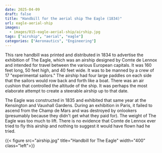 ```yaml
---
date: 2025-04-09
draft: false
title: "Handbill for the aerial ship The Eagle (1834)"
url: eagle-aerial-ship
images:
  - images/015-eagle-aerial-ship/airship.jpg
tags: ["airship", "aerial", "eagle"]
categories: ["Aeronautics", "Engineering"]
---
```


This rare handbill was printed and distributed in 1834 to advertise the exhibition of The Eagle, which was an airship designed by Comte de Lennox and intended for travel between the various European capitals. It was 160 feet long, 50 feet high, and 40 feet wide. It was to be manned by a crew of 17 "experimental sailors." The airship had four large paddles on each side that the sailors would row back and forth like a boat. There was an air cushion that controlled the altitude of the ship. It was perhaps the most elaborate attempt to create a steerable airship up to that date.

The Eagle was constructed in 1835 and exhibited that same year at the Kensington and Vauxhall Gardens. During an exhibition in Paris, it failed to ascend from the Champ de Mars and was destroyed by onlookers (presumably because they didn't get what they paid for). The weight of The Eagle was too much to lift. There is no evidence that Comte de Lennox ever tried to fly this airship and nothing to suggest it would have flown had he tried.

{{< figure src="airship.jpg" title="Handbill for The Eagle" width="400" class="left">}}
